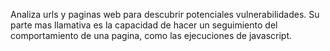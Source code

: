 Analiza urls y paginas web para descubrir potenciales vulnerabilidades. Su parte mas llamativa es la capacidad de hacer un seguimiento del comportamiento de una pagina, como las ejecuciones de javascript.